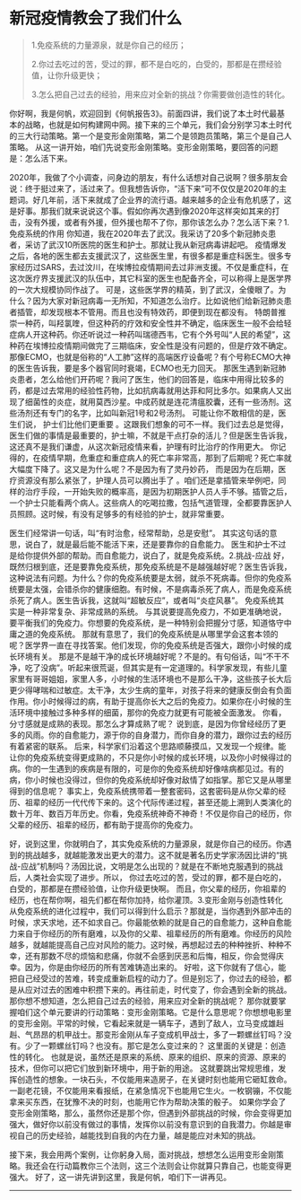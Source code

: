 # 新冠疫情教会了我们什么

> 1.免疫系统的力量源泉，就是你自己的经历；
>
> 2.你过去吃过的苦，受过的罪，都不是白吃的，白受的，那都是在攒经验值，让你升级更快；
>
> 3.怎么把自己过去的经验，用来应对全新的挑战？你需要做创造性的转化。

你好啊，我是何帆，欢迎回到《何帆报告3》。前面四讲，我们说了本土时代最基本的战略，也就是如何构建网中网。接下来的三个单元，我们会分别学习本土时代的三大行动策略。第一个是变形金刚策略，第二个是领跑员策略，第三个是自己人策略。
从这一讲开始，咱们先说变形金刚策略。变形金刚策略，要回答的问题是：怎么活下来。

2020年，我做了个小调查，问身边的朋友，有什么话想对自己说啊？很多朋友会说：终于挺过来了，活过来了。但我想告诉你，“活下来”可不仅仅是2020年的主题词。好几年前，活下来就成了企业界的流行语。越来越多的企业有危机感了，这是好事。那我们就来说说这个事。假如你再次遇到像2020年这样突如其来的打击，没有外援，或者有外援，但外援也帮不了你，那你该怎么办？怎么活下来？1.免疫系统的作用
你知道，我在2020年去了武汉。我采访了20多个新冠肺炎患者，采访了武汉10所医院的医生和护士。那就让我从新冠病毒讲起吧。
疫情爆发之后，各地的医生都去支援武汉了，这些医生里，有很多都是重症科医生。很多专家经历过SARS，去过汶川，在埃博拉疫情期间去过非洲支援。不仅是重症科，在这次医疗界支援武汉的队伍中，其它科室的医生也配备齐全，可以称得上是医学界的一次大规模协同作战了。
可是，这些医学界的精英，到了武汉，全傻眼了。为什么？因为大家对新冠病毒一无所知，不知道怎么治疗。比如说他们给新冠肺炎患者插管，却发现根本不管用。而且也没有特效药，即便到现在都没有。
特朗普推崇一种药，叫羟氯喹，但这种药的疗效和安全性并不确定，临床医生一般不会给轻症病人开这种药。你还听说过一种药叫瑞德西韦，它有个外号叫“人民的希望”，这种药在埃博拉疫情期间做完了三期临床，安全性是没有问题的，但是疗效不确定。那像ECMO，也就是俗称的“人工肺”这样的高端医疗设备呢？有个号称ECMO大神的医生告诉我，要是多个器官同时衰竭，ECMO也无力回天。
那医生遇到新冠肺炎患者，怎么给他们开药呢？我问了医生，他们的回答是，临床中用得比较多的药，都是过去常用的经验性药物，比如抗病毒就用达菲和阿比多尔。如果病人又出现了细菌性的炎症，就用莫西沙星。中成药就是连花清瘟胶囊，还有一些汤剂。这些汤剂还有专门的名字，比如叫新冠1号和2号汤剂。
可能让你不敢相信的是，医生们说，
护士们比他们更重要
。这跟我们想象的可不一样。我们过去总是觉得，医生们做的事情是最重要的，护士嘛，不就是干点打杂的活儿？但是医生告诉我，这还真不是我们谦虚，从这次新冠疫情来看，护理有时比治疗的作用更大。
你记得的，在疫情早期，危重症和重症病人的死亡率非常高，那到了后期呢？死亡率就大幅度下降了。这又是为什么呢？不是因为有了灵丹妙药，
而是因为在后期，医疗资源没有那么紧张了，护理人员可以腾出手了
。咱们还是拿插管来举例吧，同样的治疗手段，一开始失败的概率高，是因为初期医护人员人手不够。插管之后，一个护士只能看两个病人。这些病人的吃喝拉撒，包括气道管理，全都要靠医护人员照顾。这时候，有没有足够多的有经验的护士，就非常重要。

医生们经常讲一句话，叫“有时治愈，经常帮助，总是安慰”。
其实这句话的意思，说白了，就是最后能不能活下来，还是要靠你的自愈能力。
医生和护士不过是给你提供外部的帮助。而自愈能力，说白了，就是免疫系统。2.挑战-应战
好，既然归根到底，还是要靠免疫系统，那免疫系统是不是越强越好呢？医生告诉我，这种说法有问题。为什么？你的免疫系统要是太弱，就杀不死病毒。但你的免疫系统要是太强，会错杀你的健康细胞。有时候，不是病毒杀死了病人，而是免疫系统杀死了病人。医生告诉我，这就叫“超敏反应”，或者叫“炎症风暴”。
免疫系统其实是一种非常复杂、非常成熟的系统。
与其说要提高免疫力，不如更准确地说，要平衡我们的免疫力。你想要的免疫系统，是一种特别会把握分寸感，知道恪守中庸之道的免疫系统。
那就有意思了，我们的免疫系统是从哪里学会这套本领的呢？医学界一直在寻找答案。他们发现，你的免疫系统是否强大，跟你小时候的成长环境有关。
那是不是越干净的成长环境越好呢？不是的。有句俗话，叫“不干不净，吃了没病”。听起来很荒诞，但其实是有一定道理的。科学家发现，有些儿童家里有哥哥姐姐，家里人多，小时候的生活环境也不是那么干净，这些孩子长大后更少得哮喘和过敏症。太干净，太少生病的童年，对孩子将来的健康反倒会有负面作用。你小时候得过的病，有助于提高你长大之后的免疫力。如果你在小时候的生活环境中接触过多种多样的细菌，那你的免疫力就更有可能被全面激发。
你看，分寸感就是成熟的表现。那怎么才算成熟了呢？
说到底，是因为你曾经经历了更多的风雨。你的自愈能力，源于你的自身潜力，而你自身的潜力，跟你过去的经历有着紧密的联系。
后来，科学家们沿着这个思路顺藤摸瓜，又发现一个规律。能让你的免疫系统变得更成熟的，不只是你小时候的成长环境，以及你小时候得过的病。你的一生遇到的疾病是有限的，可是你的免疫系统却好像啥病都见过。有的病，你小时候也没得过，但你的免疫系统却好像对敌情了如指掌。那它又是从哪里得到的信息呢？
事实上，免疫系统携带着一整套密码，这套密码是从你父辈的经历、祖辈的经历一代代传下来的。这个代际传递过程，甚至还能上溯到人类演化的数十万年、数百万年历史。你看，免疫系统神奇不神奇！不仅是你自己的经历，你父辈的经历、祖辈的经历，都有助于提高你的免疫力。

好，说到这里，你就明白了，其实免疫系统的力量源泉，就是你自己的经历。你遇到的挑战越多，就越能激发出更大的潜力。这不就是著名历史学家汤因比讲的“挑战-应战”机制吗？汤因比说，文明是怎么出现的？就是在不断地克服遇到的挑战后，人类社会实现了进步。所以，
你过去吃过的苦，受过的罪，都不是白吃的，白受的，那都是在攒经验值，让你升级更快啊。
而且，你父辈的经历，你祖辈的经历，也在帮你啊，祖先们都在帮你加持，给你灌顶。3.变形金刚与创造性转化
从免疫系统的进化过程中，我们可以得到什么启示？那就是，当你遇到外部冲击的时候，求天求地，还不如求自己。你最能依赖的就是自己的自愈能力，这种自愈能力来自于你经历的所有磨难，以及你的父辈、祖辈经历的所有磨难。你经历的风险越多，就越能提高自己应对风险的能力。这时候，再想起过去的种种挫折、种种不幸，还有那数不尽的烦恼和悲痛，你就不会感到厌恶和后悔，相反，你会觉得庆幸。因为，你是由你经历的所有苦难铸造出来的。
好啦，这下你就有了信心，能把自己经受过的苦难，转变成重新启程的动力了。但是别忘了，你过去的经验，都是从应对过去的困难中积攒下来的。再往前走，时代变了，你会遇到全新的挑战。那你想不想知道，怎么把自己过去的经验，用来应对全新的挑战呢？
那你就要掌握咱们这个单元要讲的行动策略：变形金刚策略。它是什么意思呢？你想想电影里的变形金刚。平常的时候，它看起来就是一辆车子，遇到了敌人，立马变成雄赳赳、气昂昂的机甲战士。那变形金刚从车子变成机甲战士，多了一颗螺丝钉吗？没有。少了一颗螺丝钉吗？也没有。那它是怎么变过来的？
这里面的关键是：创造性的转化。
也就是说，虽然还是原来的系统、原来的组织、原来的资源、原来的技术，但你可以把它们放到新环境中，用于新的用途。
这就要跳出常规思维，发挥创造性的想象。一块石头，不仅能用来造房子，在关键时刻也能用它砸缸救命。一副老花镜，不仅能用来看报纸，在紧急情况下也能用它生火。一枚钢镚，不仅能拿来买东西，在犹豫不决的时刻，也能用它作为帮助决策的骰子。
如果你学会了变形金刚策略，那么，虽然你还是那个你，但遇到外部挑战的时候，你会变得更加强大，做好你以前没有做过的事情，发挥你以前没有意识到的自我潜力。你越是审视自己的历史经验，越能找到自我的内在力量，越是能应对未知的挑战。

接下来，我会用两个案例，让你躬身入局，面对挑战，想想怎么运用变形金刚策略。我还会在行动篇教你三个法则，这三个法则会让你就算只靠自己，也能变得更强大。
好了，这一讲先讲到这里，我是何帆，咱们下一讲再见。

---
